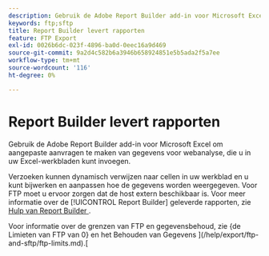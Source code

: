 ```yaml
---
description: Gebruik de Adobe Report Builder add-in voor Microsoft Excel om aangepaste aanvragen te maken van gegevens voor webanalyse, die u in uw Excel-werkbladen kunt invoegen.
keywords: ftp;sftp
title: Report Builder levert rapporten
feature: FTP Export
exl-id: 0026b6dc-023f-4896-ba0d-0eec16a9d469
source-git-commit: 9a2d4c582b6a3946b658924851e5b5ada2f5a7ee
workflow-type: tm+mt
source-wordcount: '116'
ht-degree: 0%

---
```


# Report Builder levert rapporten

Gebruik de Adobe Report Builder add-in voor Microsoft Excel om aangepaste aanvragen te maken van gegevens voor webanalyse, die u in uw Excel-werkbladen kunt invoegen.

Verzoeken kunnen dynamisch verwijzen naar cellen in uw werkblad en u kunt bijwerken en aanpassen hoe de gegevens worden weergegeven. Voor FTP moet u ervoor zorgen dat de host extern beschikbaar is. Voor meer informatie over de [!UICONTROL Report Builder] geleverde rapporten, zie [ Hulp van Report Builder ](https://experienceleague.adobe.com/en/docs/analytics/analyze/report-builder/rb-overview).

Voor informatie over de grenzen van FTP en gegevensbehoud, zie {de Limieten van FTP van 0} en het Behouden van Gegevens ](/help/export/ftp-and-sftp/ftp-limits.md).[
